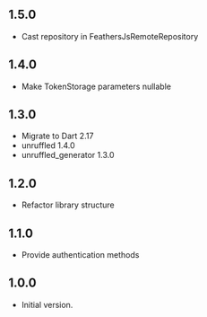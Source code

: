 ## 1.5.0

- Cast repository in FeathersJsRemoteRepository

## 1.4.0

- Make TokenStorage parameters nullable

## 1.3.0

- Migrate to Dart 2.17 
- unruffled 1.4.0
- unruffled_generator 1.3.0

## 1.2.0

- Refactor library structure

## 1.1.0

- Provide authentication methods

## 1.0.0

- Initial version.
